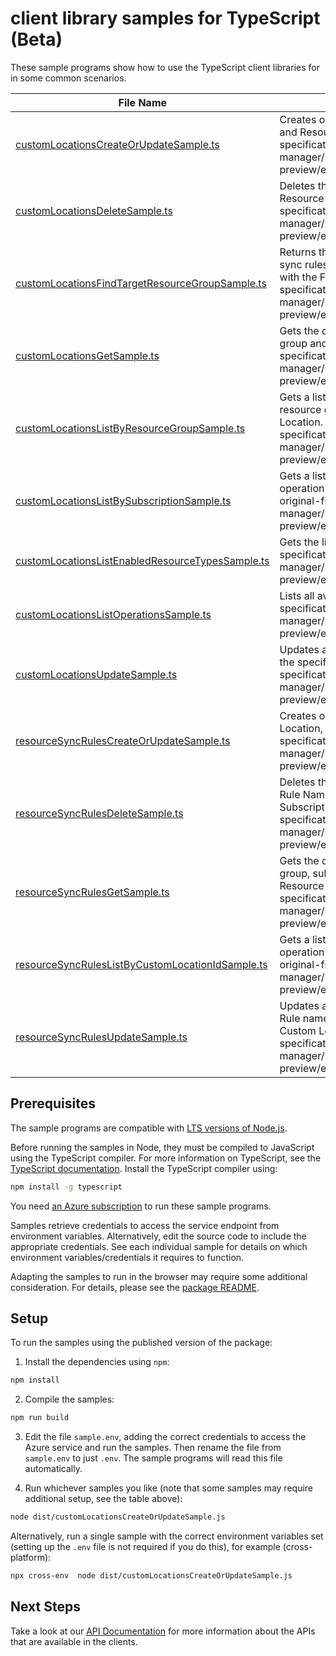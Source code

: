# client library samples for TypeScript (Beta)

These sample programs show how to use the TypeScript client libraries for in some common scenarios.

| **File Name**                                                                                     | **Description**                                                                                                                                                                                                                                                                                                                                             |
| ------------------------------------------------------------------------------------------------- | ----------------------------------------------------------------------------------------------------------------------------------------------------------------------------------------------------------------------------------------------------------------------------------------------------------------------------------------------------------- |
| [customLocationsCreateOrUpdateSample.ts][customlocationscreateorupdatesample]                     | Creates or updates a Custom Location in the specified Subscription and Resource Group x-ms-original-file: specification/extendedlocation/resource-manager/Microsoft.ExtendedLocation/preview/2021-08-31-preview/examples/CustomLocationsCreate_Update.json                                                                                                  |
| [customLocationsDeleteSample.ts][customlocationsdeletesample]                                     | Deletes the Custom Location with the specified Resource Name, Resource Group, and Subscription Id. x-ms-original-file: specification/extendedlocation/resource-manager/Microsoft.ExtendedLocation/preview/2021-08-31-preview/examples/CustomLocationsDelete.json                                                                                            |
| [customLocationsFindTargetResourceGroupSample.ts][customlocationsfindtargetresourcegroupsample]   | Returns the target resource group associated with the resource sync rules of the Custom Location that match the rules passed in with the Find Target Resource Group Request. x-ms-original-file: specification/extendedlocation/resource-manager/Microsoft.ExtendedLocation/preview/2021-08-31-preview/examples/CustomLocationsFindTargetResourceGroup.json |
| [customLocationsGetSample.ts][customlocationsgetsample]                                           | Gets the details of the customLocation with a specified resource group and name. x-ms-original-file: specification/extendedlocation/resource-manager/Microsoft.ExtendedLocation/preview/2021-08-31-preview/examples/CustomLocationsGet.json                                                                                                                 |
| [customLocationsListByResourceGroupSample.ts][customlocationslistbyresourcegroupsample]           | Gets a list of Custom Locations in the specified subscription and resource group. The operation returns properties of each Custom Location. x-ms-original-file: specification/extendedlocation/resource-manager/Microsoft.ExtendedLocation/preview/2021-08-31-preview/examples/CustomLocationsListByResourceGroup.json                                      |
| [customLocationsListBySubscriptionSample.ts][customlocationslistbysubscriptionsample]             | Gets a list of Custom Locations in the specified subscription. The operation returns properties of each Custom Location x-ms-original-file: specification/extendedlocation/resource-manager/Microsoft.ExtendedLocation/preview/2021-08-31-preview/examples/CustomLocationsListBySubscription.json                                                           |
| [customLocationsListEnabledResourceTypesSample.ts][customlocationslistenabledresourcetypessample] | Gets the list of the Enabled Resource Types. x-ms-original-file: specification/extendedlocation/resource-manager/Microsoft.ExtendedLocation/preview/2021-08-31-preview/examples/CustomLocationsListEnabledResourceTypes.json                                                                                                                                |
| [customLocationsListOperationsSample.ts][customlocationslistoperationssample]                     | Lists all available Custom Locations operations. x-ms-original-file: specification/extendedlocation/resource-manager/Microsoft.ExtendedLocation/preview/2021-08-31-preview/examples/CustomLocationsListOperations.json                                                                                                                                      |
| [customLocationsUpdateSample.ts][customlocationsupdatesample]                                     | Updates a Custom Location with the specified Resource Name in the specified Resource Group and Subscription. x-ms-original-file: specification/extendedlocation/resource-manager/Microsoft.ExtendedLocation/preview/2021-08-31-preview/examples/CustomLocationsPatch.json                                                                                   |
| [resourceSyncRulesCreateOrUpdateSample.ts][resourcesyncrulescreateorupdatesample]                 | Creates or updates a Resource Sync Rule in the parent Custom Location, Subscription Id and Resource Group x-ms-original-file: specification/extendedlocation/resource-manager/Microsoft.ExtendedLocation/preview/2021-08-31-preview/examples/ResourceSyncRulesCreate_Update.json                                                                            |
| [resourceSyncRulesDeleteSample.ts][resourcesyncrulesdeletesample]                                 | Deletes the Resource Sync Rule with the specified Resource Sync Rule Name, Custom Location Resource Name, Resource Group, and Subscription Id. x-ms-original-file: specification/extendedlocation/resource-manager/Microsoft.ExtendedLocation/preview/2021-08-31-preview/examples/ResourceSyncRulesDelete.json                                              |
| [resourceSyncRulesGetSample.ts][resourcesyncrulesgetsample]                                       | Gets the details of the resourceSyncRule with a specified resource group, subscription id Custom Location resource name and Resource Sync Rule name. x-ms-original-file: specification/extendedlocation/resource-manager/Microsoft.ExtendedLocation/preview/2021-08-31-preview/examples/ResourceSyncRulesGet.json                                           |
| [resourceSyncRulesListByCustomLocationIdSample.ts][resourcesyncruleslistbycustomlocationidsample] | Gets a list of Resource Sync Rules in the specified subscription. The operation returns properties of each Resource Sync Rule x-ms-original-file: specification/extendedlocation/resource-manager/Microsoft.ExtendedLocation/preview/2021-08-31-preview/examples/ResourceSyncRulesListByCustomLocationID.json                                               |
| [resourceSyncRulesUpdateSample.ts][resourcesyncrulesupdatesample]                                 | Updates a Resource Sync Rule with the specified Resource Sync Rule name in the specified Resource Group, Subscription and Custom Location name. x-ms-original-file: specification/extendedlocation/resource-manager/Microsoft.ExtendedLocation/preview/2021-08-31-preview/examples/ResourceSyncRulesPatch.json                                              |

## Prerequisites

The sample programs are compatible with [LTS versions of Node.js](https://github.com/nodejs/release#release-schedule).

Before running the samples in Node, they must be compiled to JavaScript using the TypeScript compiler. For more information on TypeScript, see the [TypeScript documentation][typescript]. Install the TypeScript compiler using:

```bash
npm install -g typescript
```

You need [an Azure subscription][freesub] to run these sample programs.

Samples retrieve credentials to access the service endpoint from environment variables. Alternatively, edit the source code to include the appropriate credentials. See each individual sample for details on which environment variables/credentials it requires to function.

Adapting the samples to run in the browser may require some additional consideration. For details, please see the [package README][package].

## Setup

To run the samples using the published version of the package:

1. Install the dependencies using `npm`:

```bash
npm install
```

2. Compile the samples:

```bash
npm run build
```

3. Edit the file `sample.env`, adding the correct credentials to access the Azure service and run the samples. Then rename the file from `sample.env` to just `.env`. The sample programs will read this file automatically.

4. Run whichever samples you like (note that some samples may require additional setup, see the table above):

```bash
node dist/customLocationsCreateOrUpdateSample.js
```

Alternatively, run a single sample with the correct environment variables set (setting up the `.env` file is not required if you do this), for example (cross-platform):

```bash
npx cross-env  node dist/customLocationsCreateOrUpdateSample.js
```

## Next Steps

Take a look at our [API Documentation][apiref] for more information about the APIs that are available in the clients.

[customlocationscreateorupdatesample]: https://github.com/Azure/azure-sdk-for-js/blob/main/sdk/extendedlocation/arm-extendedlocation/samples/v1-beta/typescript/src/customLocationsCreateOrUpdateSample.ts
[customlocationsdeletesample]: https://github.com/Azure/azure-sdk-for-js/blob/main/sdk/extendedlocation/arm-extendedlocation/samples/v1-beta/typescript/src/customLocationsDeleteSample.ts
[customlocationsfindtargetresourcegroupsample]: https://github.com/Azure/azure-sdk-for-js/blob/main/sdk/extendedlocation/arm-extendedlocation/samples/v1-beta/typescript/src/customLocationsFindTargetResourceGroupSample.ts
[customlocationsgetsample]: https://github.com/Azure/azure-sdk-for-js/blob/main/sdk/extendedlocation/arm-extendedlocation/samples/v1-beta/typescript/src/customLocationsGetSample.ts
[customlocationslistbyresourcegroupsample]: https://github.com/Azure/azure-sdk-for-js/blob/main/sdk/extendedlocation/arm-extendedlocation/samples/v1-beta/typescript/src/customLocationsListByResourceGroupSample.ts
[customlocationslistbysubscriptionsample]: https://github.com/Azure/azure-sdk-for-js/blob/main/sdk/extendedlocation/arm-extendedlocation/samples/v1-beta/typescript/src/customLocationsListBySubscriptionSample.ts
[customlocationslistenabledresourcetypessample]: https://github.com/Azure/azure-sdk-for-js/blob/main/sdk/extendedlocation/arm-extendedlocation/samples/v1-beta/typescript/src/customLocationsListEnabledResourceTypesSample.ts
[customlocationslistoperationssample]: https://github.com/Azure/azure-sdk-for-js/blob/main/sdk/extendedlocation/arm-extendedlocation/samples/v1-beta/typescript/src/customLocationsListOperationsSample.ts
[customlocationsupdatesample]: https://github.com/Azure/azure-sdk-for-js/blob/main/sdk/extendedlocation/arm-extendedlocation/samples/v1-beta/typescript/src/customLocationsUpdateSample.ts
[resourcesyncrulescreateorupdatesample]: https://github.com/Azure/azure-sdk-for-js/blob/main/sdk/extendedlocation/arm-extendedlocation/samples/v1-beta/typescript/src/resourceSyncRulesCreateOrUpdateSample.ts
[resourcesyncrulesdeletesample]: https://github.com/Azure/azure-sdk-for-js/blob/main/sdk/extendedlocation/arm-extendedlocation/samples/v1-beta/typescript/src/resourceSyncRulesDeleteSample.ts
[resourcesyncrulesgetsample]: https://github.com/Azure/azure-sdk-for-js/blob/main/sdk/extendedlocation/arm-extendedlocation/samples/v1-beta/typescript/src/resourceSyncRulesGetSample.ts
[resourcesyncruleslistbycustomlocationidsample]: https://github.com/Azure/azure-sdk-for-js/blob/main/sdk/extendedlocation/arm-extendedlocation/samples/v1-beta/typescript/src/resourceSyncRulesListByCustomLocationIdSample.ts
[resourcesyncrulesupdatesample]: https://github.com/Azure/azure-sdk-for-js/blob/main/sdk/extendedlocation/arm-extendedlocation/samples/v1-beta/typescript/src/resourceSyncRulesUpdateSample.ts
[apiref]: https://docs.microsoft.com/javascript/api/@azure/arm-extendedlocation?view=azure-node-preview
[freesub]: https://azure.microsoft.com/free/
[package]: https://github.com/Azure/azure-sdk-for-js/tree/main/sdk/extendedlocation/arm-extendedlocation/README.md
[typescript]: https://www.typescriptlang.org/docs/home.html